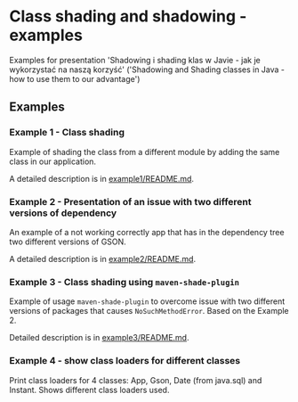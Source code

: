 # Class shading and shadowing - examples

Examples for presentation 'Shadowing i shading klas w Javie - jak je wykorzystać na naszą korzyść'
('Shadowing and Shading classes in Java - how to use them to our advantage')

## Examples

### Example 1 - Class shading

Example of shading the class from a different module by adding the same class in our application.

A detailed description is in [example1/README.md](example1/README.md).

### Example 2 - Presentation of an issue with two different versions of dependency

An example of a not working correctly app that has in the dependency tree two different versions of GSON.

A detailed description is in [example2/README.md](example2/README.md).

### Example 3 - Class shading using `maven-shade-plugin`

Example of usage `maven-shade-plugin` to overcome issue with two different versions of packages that causes
`NoSuchMethodError`. Based on the Example 2.

Detailed description is in [example3/README.md](example3/README.md).

### Example 4 - show class loaders for different  classes

Print class loaders for 4 classes: App, Gson, Date (from java.sql) and Instant. Shows different class loaders used.